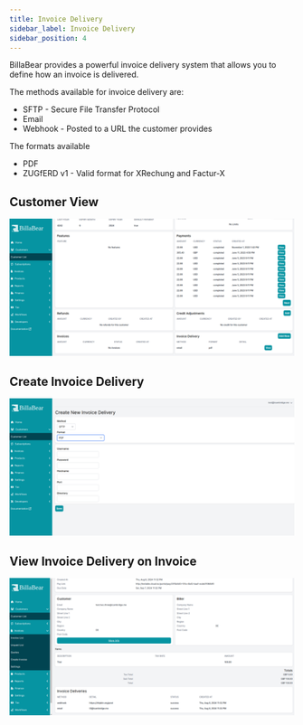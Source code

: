 ```yaml
---
title: Invoice Delivery
sidebar_label: Invoice Delivery
sidebar_position: 4
---
```

BillaBear provides a powerful invoice delivery system that allows you to define how an invoice is delivered. 

The methods available for invoice delivery are:

* SFTP - Secure File Transfer Protocol
* Email
* Webhook - Posted to a URL the customer provides

The formats available

* PDF
* ZUGfERD v1 - Valid format for XRechung and Factur-X

## Customer View

![Click mark as paid](./invoice_delivery_screenshots/customer_view.png)

## Create Invoice Delivery

![Click mark as paid](./invoice_delivery_screenshots/create_invoice_delivery.png)

## View Invoice Delivery on Invoice

![Click mark as paid](./invoice_delivery_screenshots/view_invoice.png)
